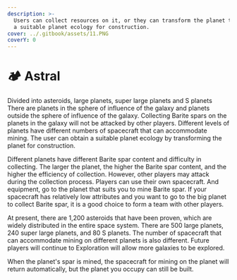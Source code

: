 ```yaml
---
description: >-
  Users can collect resources on it, or they can transform the planet to obtain
  a suitable planet ecology for construction.
cover: ../.gitbook/assets/11.PNG
coverY: 0
---
```


# 🏕 Astral

Divided into asteroids, large planets, super large planets and S planets There are planets in the sphere of influence of the galaxy and planets outside the sphere of influence of the galaxy. Collecting Barite spars on the planets in the galaxy will not be attacked by other players. Different levels of planets have different numbers of spacecraft that can accommodate mining. The user can obtain a suitable planet ecology by transforming the planet for construction.

Different planets have different Barite spar content and difficulty in collecting. The larger the planet, the higher the Barite spar content, and the higher the efficiency of collection. However, other players may attack during the collection process. Players can use their own spacecraft. And equipment, go to the planet that suits you to mine Barite spar. If your spacecraft has relatively low attributes and you want to go to the big planet to collect Barite spar, it is a good choice to form a team with other players.

At present, there are 1,200 asteroids that have been proven, which are widely distributed in the entire space system. There are 500 large planets, 240 super large planets, and 80 S planets. The number of spacecraft that can accommodate mining on different planets is also different. Future players will continue to Exploration will allow more galaxies to be explored.

When the planet's spar is mined, the spacecraft for mining on the planet will return automatically, but the planet you occupy can still be built.
